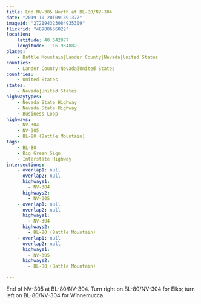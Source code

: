 ```yaml
---
title: End NV-305 North at BL-80/NV-304
date: "2019-10-20T09:39:37Z"
imageid: "272194323084935309"
flickrid: "48988656022"
location:
    latitude: 40.642077
    longitude: -116.934882
places:
    - Battle Mountain|Lander County|Nevada|United States
counties:
    - Lander County|Nevada|United States
countries:
    - United States
states:
    - Nevada|United States
highwaytypes:
    - Nevada State Highway
    - Nevada State Highway
    - Business Loop
highways:
    - NV-304
    - NV-305
    - BL-80 (Battle Mountain)
tags:
    - BL-80
    - Big Green Sign
    - Interstate Highway
intersections:
    - overlap1: null
      overlap2: null
      highways1:
        - NV-304
      highways2:
        - NV-305
    - overlap1: null
      overlap2: null
      highways1:
        - NV-304
      highways2:
        - BL-80 (Battle Mountain)
    - overlap1: null
      overlap2: null
      highways1:
        - NV-305
      highways2:
        - BL-80 (Battle Mountain)

---
```

End of NV-305 at BL-80/NV-304.  Turn right on BL-80/NV-304 for Elko; turn left on BL-80/NV-304 for Winnemucca.